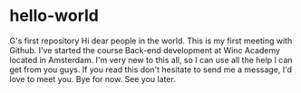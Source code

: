 # hello-world
G's first repository
Hi dear people in the world. This is my first meeting with Github. I've started the course Back-end development at Winc Academy located in Amsterdam. I'm very new to this all, so I can use all the help I can get from you guys. If you read this don't hesitate to send me a message, I'd love to meet you. Bye for now. See you later. 
